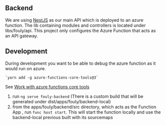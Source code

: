 ## Backend

We are using [NestJS](https://nestjs.com/) as our main API which is deployed to an azure function.
The lib containing modules and controllers is located under libs/fouly/api.
This project only configures the Azure Function that acts as an API gateway.

## Development

During development you want to be able to debug the azure function as it would run on azure.

    `yarn add -g azure-functions-core-tools@3`

See [Work with azure functions core tools](https://docs.microsoft.com/en-us/azure/azure-functions/functions-run-local?tabs=windows%2Ccsharp%2Cbash)

1. run `ng serve fouly-backend` (There is a custom build that will be generated under dist/apps/fouly/backend-local)
2. from the apps/fouly/backend/src directory, which acts as the Function App , run `func host start`. This will start the function locally and use the backend-local previous built with its sourcemaps
